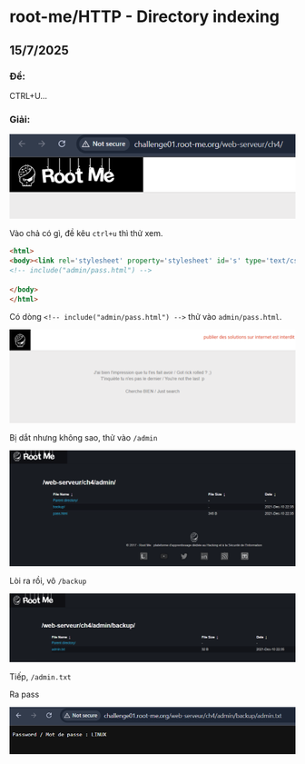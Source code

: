 # root-me/HTTP - Directory indexing

## 15/7/2025 

### Đề:

CTRL+U...

### Giải:

![Operation mode](./imgs/a.png)

Vào chả có gì, đề kêu `ctrl+u` thì thử xem.

```html
<html>
<body><link rel='stylesheet' property='stylesheet' id='s' type='text/css' href='/template/s.css' media='all' /><iframe id='iframe' src='https://www.root-me.org/?page=externe_header'></iframe>
<!-- include("admin/pass.html") -->

</body>
</html>
```

Có dòng `<!-- include("admin/pass.html") -->` thử vào `admin/pass.html`.

![Operation mode](./imgs/b.png)

Bị dắt nhưng không sao, thử vào `/admin`

![Operation mode](./imgs/c.png)

Lòi ra rồi, vô `/backup`

![Operation mode](./imgs/d.png)

Tiếp, `/admin.txt`

Ra pass

![Operation mode](./imgs/e.png)




